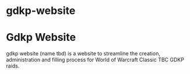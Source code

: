 # gdkp-website
<h1>Gdkp Website</h1>
  <p>
  gdkp website (name tbd) is a website to streamline the creation, administration and filling process for World of Warcraft Classic TBC GDKP raids.
  </p>
